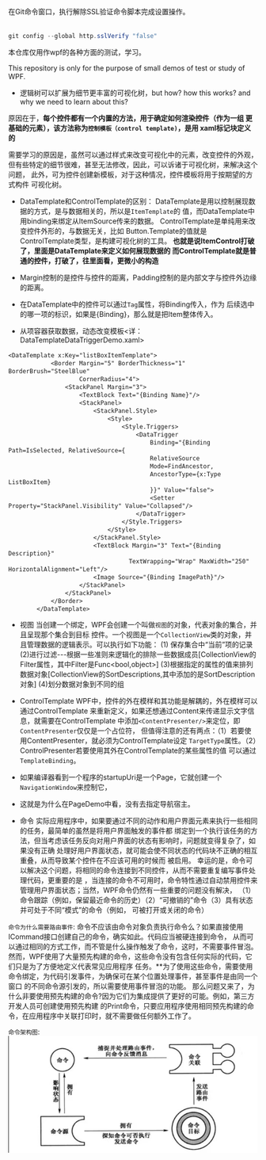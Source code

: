 ﻿
在Git命令窗口，执行解除SSL验证命令脚本完成设置操作。
```c#

git config --global http.sslVerify "false"

```

本仓库仅用作wpf的各种方面的测试，学习。

This repository is only for the purpose of 
small demos of test or study of WPF.

* 逻辑树可以扩展为细节更丰富的可视化树，but how?
how this works? and why we need to learn about this?

原因在于，**每个控件都有一个内置的方法，用于确定如何渲染控件（作为一组
更基础的元素），该方法称为`控制模板（control template)`，是用
xaml标记块定义的**

需要学习的原因是，虽然可以通过样式来改变可视化中的元素，改变控件的外观，
但有些特定的细节很难，甚至无法修改，因此，可以诉诸于可视化树，来解决这个问题，
此外，可为控件创建新模板，对于这种情况，控件模板将用于按期望的方式构件
可视化树。

* DataTemplate和ControlTemplate的区别：
DataTemplate是用以控制展现数据的方式，是与数据相关的，所以是`ItemTemplate`的
值，而DataTemplate中用binding来绑定从ItemSource传来的数据。
ControlTemplate是单纯用来改变控件外形的，与数据无关，比如
Button.Template的值就是ControlTemplate类型，是构建可视化树的工具。
**也就是说ItemControl打破了，里面是DataTemplate来定义如何展现数据的
而ControlTemplate就是普通的控件，打破了，往里面看，更微小的构造**

* Margin控制的是控件与控件的距离，Padding控制的是内部文字与控件外边缘的距离。

* 在DataTemplate中的控件可以通过`Tag`属性，将Binding传入，作为
后续选中的哪一项的标识，如果是{Binding}，那么就是把Item整体传入。

* 从项容器获取数据，动态改变模板<详：DataTemplateDataTriggerDemo.xaml>

```xaml
<DataTemplate x:Key="listBoxItemTemplate">
            <Border Margin="5" BorderThickness="1" BorderBrush="SteelBlue" 
                    CornerRadius="4">
                <StackPanel Margin="3">
                    <TextBlock Text="{Binding Name}"/>
                    <StackPanel>
                        <StackPanel.Style>
                            <Style>
                                <Style.Triggers>
                                    <DataTrigger 
                                        Binding="{Binding Path=IsSelected, RelativeSource={
                                        RelativeSource 
                                        Mode=FindAncestor,
                                        AncestorType={x:Type ListBoxItem}
                                        }}" Value="false">
                                        <Setter Property="StackPanel.Visibility" Value="Collapsed"/>
                                    </DataTrigger>
                                </Style.Triggers>
                            </Style>
                        </StackPanel.Style>
                        <TextBlock Margin="3" Text="{Binding Description}"
                                  TextWrapping="Wrap" MaxWidth="250" HorizontalAlignment="Left"/>
                        <Image Source="{Binding ImagePath}"/>
                    </StackPanel>
                </StackPanel>
            </Border>
        </DataTemplate>
```

* 视图
当创建一个绑定，WPF会创建一个叫做`视图`的对象，代表对象的集合，并且呈现那个集合到目标
控件。一个视图是一个`CollectionView`类的对象，并且管理数据的逻辑表示。可以执行如下功能：
(1) 保存集合中“当前”项的记录
(2)进行过滤---根据一些准则来逻辑化的排除一些数据成员[CollectionView的Filter属性，其中Filter是Func<bool,object>]
(3)根据指定的属性的值来排列数据对象[CollectionView的SortDescriptions,其中添加的是SortDescription对象]
(4)划分数据对象到不同的组

* ControlTemplate
WPF中，控件的外在模样和其功能是解耦的，外在模样可以通过ControlTemplate
来重新定义，如果还想通过Content来传递显示文字信息，就需要在ControlTemplate
中添加`<ContentPresenter/>`来定位，即`ContentPresenter`仅仅是一个占位符，
但值得注意的还有两点：（1）若要使用ContentPresenter，就必须为ControlTemplate设定
`TargetType`属性。（2）ControlPresenter若要使用其外在ControlTemplate的某些属性的值
可以通过`TemplateBinding`。

* 如果编译器看到一个程序的startupUri是一个Page，它就创建一个`NavigationWindow`来控制它，
* 这就是为什么在PageDemo中看，没有去指定导航宿主。


* 命令
实际应用程序中，如果要通过不同的动作和用户界面元素来执行一些相同的任务，最简单的虽然是将用户界面触发的事件都
绑定到一个执行该任务的方法，但当考虑该任务反向对用户界面的状态有影响时，问题就变得复杂了，如果没有正确
处理好用户界面状态，就可能会使不同状态的代码块不正确的相互重叠，从而导致某个控件在不应该可用的时候而
被启用。
幸运的是，命令可以解决这个问题，将相同的命令连接到不同控件，从而不需要重复编写事件处理代码，更重要的是
，当连接的命令不可用时，命令特性通过自动禁用控件来管理用户界面状态；当然，WPF命令仍然有一些重要的问题没有解决，
（1）命令跟踪（例如，保留最近命令的历史）（2）“可撤销的”命令（3）具有状态并可处于不同“模式”的命令（例如，
可被打开或关闭的命令）

`命令为什么需要路由事件`:
命令不应该由命令对象负责执行命令么？如果直接使用ICommand接口创建自己的命令，确实如此。代码应当被硬连接到命令，
从而可以通过相同的方式工作，而不管是什么操作触发了命令，这时，不需要事件冒泡。
然而，WPF使用了大量预先构建的命令，这些命令没有包含任何实际的代码，它们只是为了方便地定义代表常见应用程序
任务。**为了使用这些命令，需要使用命令绑定，为代码引发事件，为确保可在某个位置处理事件，甚至事件是由同一个窗口
的不同命令源引发的，所以需要使用事件冒泡的功能。
那么问题又来了，为什么非要使用预先构建的命令?因为它们为集成提供了更好的可能。例如，第三方开发人员可创建使用预先构建
的Print命令，只要应用程序使用相同预先构建的命令，在应用程序中关联打印时，就不需要做任何额外工作了。

`命令架构图`:
<img src="Resources\WPFCommandArchitecture.jpg">

